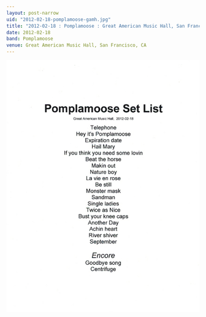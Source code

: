 ```yaml
---
layout: post-narrow
uid: "2012-02-18-pomplamoose-gamh.jpg"
title: "2012-02-18 : Pomplamoose : Great American Music Hall, San Francisco, CA"
date: 2012-02-18
band: Pomplamoose
venue: Great American Music Hall, San Francisco, CA
---
```


<div class="showcase">
  <img src="/img/2012/02/20120218-Pomplamoose-GAMH.jpg" alt="2012-02-18-pomplamoose-gamh.jpg">
</div>
